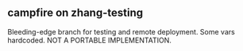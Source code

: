 ## campfire on zhang-testing 

Bleeding-edge branch for testing and remote deployment. Some vars hardcoded. NOT A PORTABLE IMPLEMENTATION.